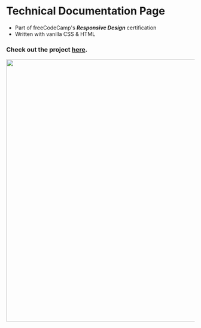 # Technical Documentation Page

- Part of freeCodeCamp's ***Responsive Design*** certification
- Written with vanilla CSS & HTML

### Check out the project [here](https://inomniaparatus-wd.github.io/Technical-Docs-Page/).

<img src="https://user-images.githubusercontent.com/78725314/224531939-5087fefc-c547-4767-96a4-2d9cf4b4a4e9.png" width=700px/>
